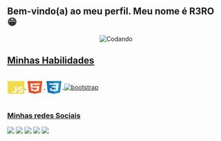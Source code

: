 ## Bem-vindo(a) ao meu perfil. Meu nome é R3RO 😁

<div align="center">
<img src="https://pa1.narvii.com/5738/190fcc7a47abbff065448b82dfb9edcbbc91fc62_hq.gif" alt="Codando" width="400" height="250" />
</div>
 <div>
   <a href="https://github.com/PauloCesardev99">

</div>
 <h2>Minhas Habilidades</h2>
<div style="display: inline_block"><br>
  <img align="center" alt="Js" height="30" width="40" src="https://raw.githubusercontent.com/devicons/devicon/master/icons/javascript/javascript-plain.svg">
  <img align="center" alt="HTML" height="30" width="40" src="https://raw.githubusercontent.com/devicons/devicon/master/icons/html5/html5-original.svg">
  <img align="center" alt="CSS" height="30" width="40" src="https://raw.githubusercontent.com/devicons/devicon/master/icons/css3/css3-original.svg">
   <img align="center" alt="bootstrap" height="30" width="40" src="https://devicons.dev.br/icons?icon=Bootstrap&theme=light">
</div>
 
 <br>
 
  ### Minhas redes Sociais
 
<div> 
  <a href="https://www.youtube.com/channel/UCudr7TUr1tZWrITiayS1I3w" target="_blank"><img src="https://img.shields.io/badge/YouTube-FF0000?style=for-the-badge&logo=youtube&logoColor=white" target="_blank"></a>
  <a href="https://www.instagram.com/r3ro_w/" target="_blank"><img src="https://img.shields.io/badge/-Instagram-%23E4405F?style=for-the-badge&logo=instagram&logoColor=white" target="_blank"></a>
 <a href="#" target="_blank"><img src="https://img.shields.io/badge/Discord-7289DA?style=for-the-badge&logo=discord&logoColor=white" target="_blank"></a> 
  <a href = "#"><img src="https://img.shields.io/badge/-Gmail-%23333?style=for-the-badge&logo=gmail&logoColor=white" target="_blank"></a>
  <a href="https://www.linkedin.com/in/r3ro/" target="_blank"><img src="https://img.shields.io/badge/-LinkedIn-%230077B5?style=for-the-badge&logo=linkedin&logoColor=white" target="_blank"></a> 
 
  

</div>

